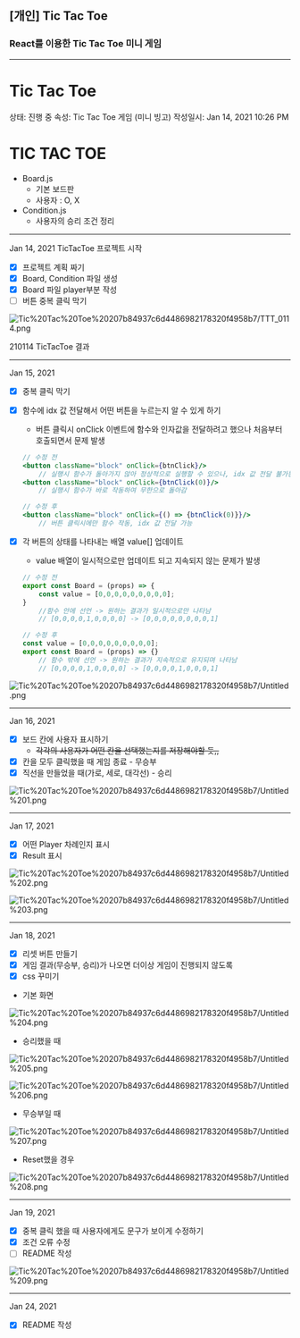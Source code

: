 ## [개인] Tic Tac Toe
### React를 이용한 <b>Tic Tac Toe</b> 미니 게임  
---   
# Tic Tac Toe

상태: 진행 중
속성: Tic Tac Toe 게임 (미니 빙고)
작성일시: Jan 14, 2021 10:26 PM

# TIC TAC TOE

- Board.js
   - 기본 보드판
   - 사용자 : O, X
- Condition.js
   - 사용자의 승리 조건 정리

---

Jan 14, 2021 TicTacToe 프로젝트 시작

- [x]  프로젝트 계획 짜기
- [x]  Board, Condition 파일 생성
- [x]  Board 파일 player부분 작성
- [ ]  버튼 중복 클릭 막기

![Tic%20Tac%20Toe%20207b84937c6d4486982178320f4958b7/TTT_0114.png](Tic%20Tac%20Toe%20207b84937c6d4486982178320f4958b7/TTT_0114.png)

210114 TicTacToe 결과

---

Jan 15, 2021

- [x]  중복 클릭 막기
- [x]  함수에 idx 값 전달해서 어떤 버튼을 누르는지 알 수 있게 하기
   - 버튼 클릭시 onClick 이벤트에 함수와 인자값을 전달하려고 했으나 처음부터 호출되면서 문제 발생

   ```jsx
   // 수정 전
   <button className="block" onClick={btnClick}/> 
       // 실행시 함수가 돌아가지 않아 정상적으로 실행할 수 있으나, idx 값 전달 불가능
   <button className="block" onClick={btnClick(0)}/>
       // 실행시 함수가 바로 작동하여 무한으로 돌아감
   ```

   ```jsx
   // 수정 후
   <button className="block" onClick={() => {btnClick(0)}}/>
       // 버튼 클릭시에만 함수 작동, idx 값 전달 가능
   ```

- [x]  각 버튼의 상태를 나타내는 배열 value[] 업데이트
   - value 배열이 일시적으로만 업데이트 되고 지속되지 않는 문제가 발생

   ```jsx
   // 수정 전
   export const Board = (props) => {
       const value = [0,0,0,0,0,0,0,0,0];
   }
       //함수 안에 선언 -> 원하는 결과가 일시적으로만 나타남
       // [0,0,0,0,1,0,0,0,0] -> [0,0,0,0,0,0,0,0,1]
   ```

   ```jsx
   // 수정 후
   const value = [0,0,0,0,0,0,0,0,0];
   export const Board = (props) => {}
       // 함수 밖에 선언 -> 원하는 결과가 지속적으로 유지되며 나타남
       // [0,0,0,0,1,0,0,0,0] -> [0,0,0,0,1,0,0,0,1]
   ```

  ![Tic%20Tac%20Toe%20207b84937c6d4486982178320f4958b7/Untitled.png](Tic%20Tac%20Toe%20207b84937c6d4486982178320f4958b7/Untitled.png)

---

Jan 16, 2021

- [x]  보드 칸에 사용자 표시하기
   - ~~각각의 사용자가 어떤 칸을 선택했는지를 저장해야할 듯,,~~
- [x]  칸을 모두 클릭했을 때 게임 종료 - 무승부
- [x]  직선을 만들었을 때(가로, 세로, 대각선) - 승리

![Tic%20Tac%20Toe%20207b84937c6d4486982178320f4958b7/Untitled%201.png](Tic%20Tac%20Toe%20207b84937c6d4486982178320f4958b7/Untitled%201.png)

---

Jan 17, 2021

- [x]  어떤 Player 차례인지 표시
- [x]  Result 표시

![Tic%20Tac%20Toe%20207b84937c6d4486982178320f4958b7/Untitled%202.png](Tic%20Tac%20Toe%20207b84937c6d4486982178320f4958b7/Untitled%202.png)

![Tic%20Tac%20Toe%20207b84937c6d4486982178320f4958b7/Untitled%203.png](Tic%20Tac%20Toe%20207b84937c6d4486982178320f4958b7/Untitled%203.png)

---

Jan 18, 2021

- [x]  리셋 버튼 만들기
- [x]  게임 결과(무승부, 승리)가 나오면 더이상 게임이 진행되지 않도록
- [x]  css 꾸미기
- 기본 화면

![Tic%20Tac%20Toe%20207b84937c6d4486982178320f4958b7/Untitled%204.png](Tic%20Tac%20Toe%20207b84937c6d4486982178320f4958b7/Untitled%204.png)

- 승리했을 때

![Tic%20Tac%20Toe%20207b84937c6d4486982178320f4958b7/Untitled%205.png](Tic%20Tac%20Toe%20207b84937c6d4486982178320f4958b7/Untitled%205.png)

![Tic%20Tac%20Toe%20207b84937c6d4486982178320f4958b7/Untitled%206.png](Tic%20Tac%20Toe%20207b84937c6d4486982178320f4958b7/Untitled%206.png)

- 무승부일 때

![Tic%20Tac%20Toe%20207b84937c6d4486982178320f4958b7/Untitled%207.png](Tic%20Tac%20Toe%20207b84937c6d4486982178320f4958b7/Untitled%207.png)

- Reset했을 경우

![Tic%20Tac%20Toe%20207b84937c6d4486982178320f4958b7/Untitled%208.png](Tic%20Tac%20Toe%20207b84937c6d4486982178320f4958b7/Untitled%208.png)

---

Jan 19, 2021

- [x]  중복 클릭 했을 때 사용자에게도 문구가 보이게 수정하기
- [x]  조건 오류 수정
- [ ]  README 작성

![Tic%20Tac%20Toe%20207b84937c6d4486982178320f4958b7/Untitled%209.png](Tic%20Tac%20Toe%20207b84937c6d4486982178320f4958b7/Untitled%209.png)

---

Jan 24, 2021

- [x]  README 작성
